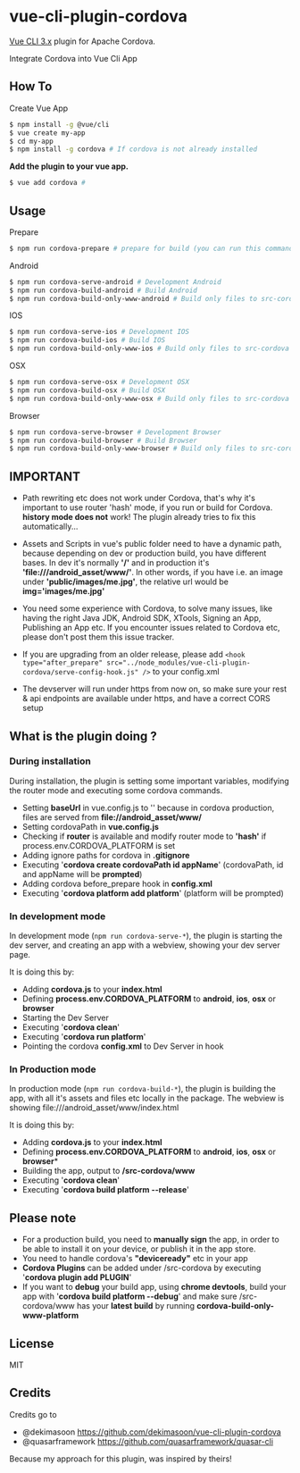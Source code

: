 # vue-cli-plugin-cordova
[Vue CLI 3.x](https://github.com/vuejs/vue-cli) plugin for Apache Cordova.

Integrate Cordova into Vue Cli App

## How To
Create Vue App
```sh
$ npm install -g @vue/cli
$ vue create my-app
$ cd my-app
$ npm install -g cordova # If cordova is not already installed 
```

**Add the plugin to your vue app.**
```sh
$ vue add cordova # 
```

## Usage
Prepare
```sh
$ npm run cordova-prepare # prepare for build (you can run this command, when you checkouted your project from GIT, it's like npm install)
```
Android
```sh
$ npm run cordova-serve-android # Development Android
$ npm run cordova-build-android # Build Android
$ npm run cordova-build-only-www-android # Build only files to src-cordova
```
IOS
```sh
$ npm run cordova-serve-ios # Development IOS
$ npm run cordova-build-ios # Build IOS
$ npm run cordova-build-only-www-ios # Build only files to src-cordova
```
OSX
```sh
$ npm run cordova-serve-osx # Development OSX
$ npm run cordova-build-osx # Build OSX
$ npm run cordova-build-only-www-osx # Build only files to src-cordova
```
Browser
```sh
$ npm run cordova-serve-browser # Development Browser
$ npm run cordova-build-browser # Build Browser
$ npm run cordova-build-only-www-browser # Build only files to src-cordova
```
## IMPORTANT

* Path rewriting etc does not work under Cordova, that's why it's important to use router 'hash' mode, if you run or build for Cordova. **history mode does not** work! The plugin already tries to fix this automatically...

* Assets and Scripts in vue's public folder need to have a dynamic path, because depending on dev or production build, you have different bases. In dev it's normally **'/'** and in production it's **'file:///android_asset/www/'**. In other words, if you have i.e. an image under **'public/images/me.jpg'**, the relative url would be **img='images/me.jpg'**

* You need some experience with Cordova, to solve many issues, like having the right Java JDK, Android SDK, XTools, Signing an App, Publishing an App etc. If you encounter issues related to Cordova etc, please don't post them this issue tracker.

* If you are upgrading from an older release, please add `<hook type="after_prepare" src="../node_modules/vue-cli-plugin-cordova/serve-config-hook.js" />` to your config.xml

* The devserver will run under https from now on, so make sure your rest & api endpoints are available under https, and have a correct CORS setup

## What is the plugin doing ?
### During installation

During installation, the plugin is setting some important variables, modifying the router mode and executing some cordova commands.

* Setting **baseUrl** in vue.config.js to '' because in cordova production, files are served from **file://android_asset/www/**
* Setting cordovaPath in **vue.config.js**
* Checking if **router** is available and modify router mode to **'hash'** if process.env.CORDOVA_PLATFORM is set
* Adding ignore paths for cordova in **.gitignore**
* Executing '**cordova create cordovaPath id appName**' (cordovaPath, id and appName will be **prompted**)
* Adding cordova before_prepare hook in  **config.xml**
* Executing '**cordova platform add platform**' (platform will be prompted)

### In development mode

In development mode (`npm run cordova-serve-*`), the plugin is starting the dev server, and creating an app with a webview, showing your dev server page.

It is doing this by:

* Adding **cordova.js** to your **index.html**
* Defining **process.env.CORDOVA_PLATFORM** to **android**, **ios**, **osx** or **browser**
* Starting the Dev Server
* Executing '**cordova clean**'
* Executing '**cordova run platform**'
* Pointing the cordova **config.xml** to Dev Server in hook

### In Production mode

In production mode (`npm run cordova-build-*`), the plugin is building the app, with all it's assets and files etc locally in the package. The webview is showing file:///android_asset/www/index.html

It is doing this by:

* Adding **cordova.js** to your **index.html**
* Defining **process.env.CORDOVA_PLATFORM** to **android**, **ios**, **osx** or **browser***
* Building the app, output to **/src-cordova/www**
* Executing '**cordova clean**'
* Executing '**cordova build platform  --release**'

## Please note

* For a production build, you need to **manually sign** the app, in order to be able to install it on your device, or publish it in the app store.  
* You need to handle cordova's **"deviceready"** etc in your app
* **Cordova Plugins** can be added under /src-cordova by executing '**cordova plugin add PLUGIN**'
* If you want to **debug** your build app, using **chrome devtools**, build your app with '**cordova build platform --debug**' and make sure /src-cordova/www has your **latest build** by running **cordova-build-only-www-platform**

## License

MIT

## Credits

Credits go to
* @dekimasoon https://github.com/dekimasoon/vue-cli-plugin-cordova
* @quasarframework https://github.com/quasarframework/quasar-cli

Because my approach for this plugin, was inspired by theirs!
